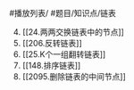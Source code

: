 #播放列表/ #题目/知识点/链表

4. [[24.两两交换链表中的节点]]
11. [[206.反转链表]]
6. [[25.K个一组翻转链表]]
7. [[148.排序链表]]
8. [[2095.删除链表的中间节点]]